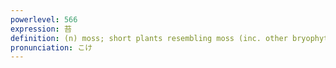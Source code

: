 ```yaml
---
powerlevel: 566
expression: 苔
definition: (n) moss; short plants resembling moss (inc. other bryophytes, lichens, very small spermatophytes, etc.)
pronunciation: こけ
---
```


